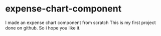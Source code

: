 # expense-chart-component
I made an expense chart component from scratch
This is my first project done on github.
So i hope you like it.
